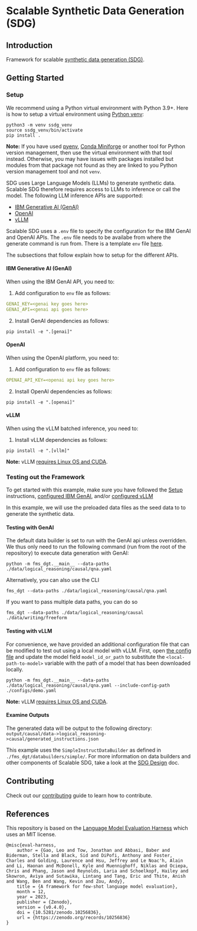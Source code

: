 # Scalable Synthetic Data Generation (SDG)

## Introduction

Framework for scalable [synthetic data generation (SDG)](https://en.wikipedia.org/wiki/Synthetic_data).

## Getting Started

### Setup

We recommend using a Python virtual environment with Python 3.9+. Here is how to setup a virtual environment using [Python venv](https://docs.python.org/3/library/venv.html):

```
python3 -m venv ssdg_venv
source ssdg_venv/bin/activate
pip install .
```

**Note:** If you have used [pyenv](https://github.com/pyenv/pyenv), [Conda Miniforge](https://github.com/conda-forge/miniforge) or another tool for Python version management, then use the virtual environment with that tool instead. Otherwise, you may have issues with packages installed but modules from that package not found as they are linked to you Python version management tool and not `venv`.

SDG uses Large Language Models (LLMs) to generate synthetic data. Scalable SDG therefore requires access to LLMs to inference or call the model. The following LLM inference APIs are supported:

- [IBM Generative AI (GenAI)](https://ibm.github.io/ibm-generative-ai/v3.0.0/index.html)
- [OpenAI](https://github.com/openai/openai-python)
- [vLLM](https://github.com/vllm-project/vllm)

Scalable SDG uses a `.env` file to specify the configuration for the IBM GenAI and OpenAI APIs. The `.env` file needs to be availabe from where the generate command is run from. There is a template `env` file [here](https://github.com/foundation-model-stack/fms-sdg/blob/main/.env.example).

The subsections that follow explain how to setup for the different APIs.

#### IBM Generative AI (GenAI)

When using the IBM GenAI API, you need to:

1. Add configuration to `env` file as follows:

```yaml
GENAI_KEY=<genai key goes here>
GENAI_API=<genai api goes here>
```

2. Install GenAI dependencies as follows:

```command
pip install -e ".[genai]"
```

#### OpenAI

When using the OpenAI platform, you need to:

1. Add configuration to `env` file as follows:

```yaml
OPENAI_API_KEY=<openai api key goes here>
```

2. Install OpenAI dependencies as follows:

```command
pip install -e ".[openai]"
```

#### vLLM

When using the vLLM batched inference, you need to:

1. Install vLLM dependencies as follows:

```command
pip install -e ".[vllm]"
```

**Note:** vLLM [requires Linux OS and CUDA](https://docs.vllm.ai/en/latest/getting_started/installation.html#requirements).

### Testing out the Framework

To get started with this example, make sure you have followed the [Setup](#setup) instructions, [configured IBM GenAI](#ibm-generative-ai-genai), and/or [configured vLLM](#vLLM)

In this example, we will use the preloaded data files as the seed data to to generate the synthetic data.

#### Testing with GenAI

The default data builder is set to run with the GenAI api unless overridden. We thus only need to run the following command (run from the root of the repository) to execute data generation with GenAI:

```command
python -m fms_dgt.__main__ --data-paths ./data/logical_reasoning/causal/qna.yaml
```

Alternatively, you can also use the CLI

```command
fms_dgt --data-paths ./data/logical_reasoning/causal/qna.yaml
```

If you want to pass multiple data paths, you can do so
```command
fms_dgt --data-paths ./data/logical_reasoning/causal ./data/writing/freeform
```

#### Testing with vLLM

For convenience, we have provided an additional configuration file that can be modified to test out using a local model with vLLM. First, open [the config file](./configs/demo.yaml) and update the model field `model_id_or_path` to substitute the `<local-path-to-model>` variable with the path of a model that has been downloaded locally.

```command
python -m fms_dgt.__main__ --data-paths ./data/logical_reasoning/causal/qna.yaml --include-config-path ./configs/demo.yaml
```

**Note:** vLLM [requires Linux OS and CUDA](https://docs.vllm.ai/en/latest/getting_started/installation.html#requirements).

#### Examine Outputs

The generated data will be output to the following directory: `output/causal/data->logical_reasoning->causal/generated_instructions.json`

This example uses the `SimpleInstructDataBuilder` as defined in `./fms_dgt/databuilders/simple/`. For more information on data builders and other components of Scalable SDG, take a look at the [SDG Design](./docs/sdg_design.md) doc.

## Contributing

Check out our [contributing](./CONTRIBUTING.md) guide to learn how to contribute.

## References

This repository is based on the [Language Model Evaluation Harness](https://github.com/EleutherAI/lm-evaluation-harness) which uses an MIT license.

```citation
@misc{eval-harness,
    author = {Gao, Leo and Tow, Jonathan and Abbasi, Baber and Biderman, Stella and Black, Sid and DiPofi, Anthony and Foster, Charles and Golding, Laurence and Hsu, Jeffrey and Le Noac'h, Alain and Li, Haonan and McDonell, Kyle and Muennighoff, Niklas and Ociepa, Chris and Phang, Jason and Reynolds, Laria and Schoelkopf, Hailey and Skowron, Aviya and Sutawika, Lintang and Tang, Eric and Thite, Anish and Wang, Ben and Wang, Kevin and Zou, Andy},
    title = {A framework for few-shot language model evaluation},
    month = 12,
    year = 2023,
    publisher = {Zenodo},
    version = {v0.4.0},
    doi = {10.5281/zenodo.10256836},
    url = {https://zenodo.org/records/10256836}
}
```
